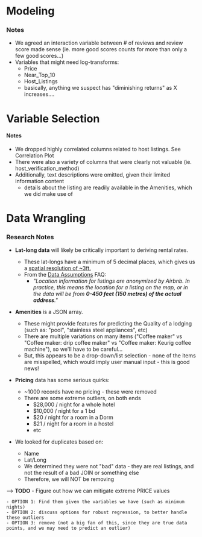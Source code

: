# Modeling

### Notes
- We agreed an interaction variable between # of reviews and review score made sense (ie. more good scores counts for more than only a few good scores...)
- Variables that might need log-transforms:
     - Price
     - Near_Top_10
     - Host_Listings
     - basically, anything we suspect has "diminishing returns" as X increases....


# Variable Selection

#### Notes
- We dropped highly correlated columns related to host listings. See Correlation Plot
- There were also a variety of columns that were clearly not valuable (ie. host_verification_method)
- Additionally, text descriptions were omitted, given their limited information content 
  - details about the listing are readily available in the Amenities, which we did make use of


# Data Wrangling

### Research Notes
- __Lat-long data__ will likely be critically important to deriving rental rates. 
  - These lat-longs have a minimum of 5 decimal places, which gives us a [spatial resolution of ~3ft.](https://en.wikipedia.org/wiki/Decimal_degrees) 
  - From the [Data Assumptions](https://insideairbnb.com/data-assumptions/) FAQ: 
    - _"Location information for listings are anonymized by Airbnb. In practice, this means the location for a listing on the map, or in the data will be from __0-450 feet (150 metres) of the actual address__."_

- __Amenities__ is a JSON array. 
  - These might provide features for predicting the Quality of a lodging (such as: "pool", "stainless steel appliances", etc)
  - There are multiple variations on many items ("Coffee maker" vs "Coffee maker: drip coffee maker" vs "Coffee maker: Keurig coffee machine"), so we'll have to be careful...
  - But, this appears to be a drop-down/list selection - none of the items are misspelled, which would imply user manual input - this is good news!

- __Pricing__ data has some serious quirks:
  - ~1000 records have no pricing - these were removed
  - There are some extreme outliers, on both ends
    - $28,000 / night for a whole hotel
    - $10,000 / night for a 1 bd
    - $20 / night for a room in a Dorm
    - $21 / night for a room in a hostel
    - etc
- We looked for duplicates based on:
    - Name  
    - Lat/Long 
  - We determined they were not "bad" data - they are real listings, and not the result of a bad JOIN or something else
  - Therefore, we will NOT be removing

--> 
  __TODO__ - Figure out how we can mitigate extreme PRICE values
  
    - OPTION 1: Find them given the variables we have (such as minimum nights) 
    - OPTION 2: discuss options for robust regression, to better handle these outliers
    - OPTION 3: remove (not a big fan of this, since they are true data points, and we may need to predict an outlier)
